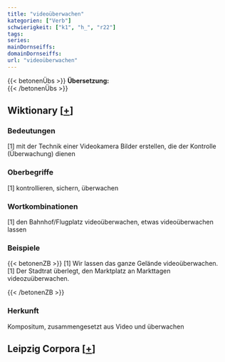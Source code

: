 ```yaml
---
title: "videoüberwachen"
kategorien: ["Verb"]
schwierigkeit: ["k1", "h_", "r22"]
tags:
series:
mainDornseiffs:
domainDornseiffs:
url: "videoüberwachen"
---
```


{{< betonenÜbs >}}
**Übersetzung:**  
{{< /betonenÜbs >}}

## Wiktionary [[+](https://de.wiktionary.org/wiki/videoüberwachen)]

### Bedeutungen
[1] mit der Technik einer Videokamera Bilder erstellen, die der Kontrolle (Überwachung) dienen  

### Oberbegriffe
[1] kontrollieren, sichern, überwachen  

### Wortkombinationen
[1] den Bahnhof/Flugplatz videoüberwachen, etwas videoüberwachen lassen  

### Beispiele
{{< betonenZB >}}
[1] Wir lassen das ganze Gelände videoüberwachen.  
[1] Der Stadtrat überlegt, den Marktplatz an Markttagen videozuüberwachen.  

{{< /betonenZB >}}
### Herkunft
Kompositum, zusammengesetzt aus Video und überwachen  


## Leipzig Corpora [[+](https://corpora.uni-leipzig.de/en/res?word=videoüberwachen&corpusId=deu_newscrawl-public_2018)]

